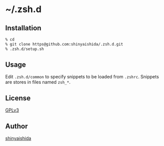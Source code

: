 ~/.zsh.d
====

## Installation

```bash
% cd
% git clone https@github.com:shinyaishida/.zsh.d.git
% .zsh.d/setup.sh
```

## Usage

Edit ```.zsh.d/common``` to specify snippets to be loaded from ```.zshrc```. Snippets are stores in files named ```zsh_*```.

## License

[GPLv3](LICENSE)

## Author

[shinyaishida](https://github.com/shinyaishida)
